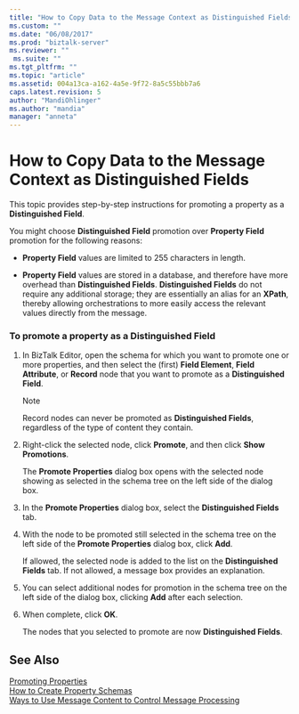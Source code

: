 ```yaml
---
title: "How to Copy Data to the Message Context as Distinguished Fields | Microsoft Docs"
ms.custom: ""
ms.date: "06/08/2017"
ms.prod: "biztalk-server"
ms.reviewer: ""
 ms.suite: ""
ms.tgt_pltfrm: ""
ms.topic: "article"
ms.assetid: 004a13ca-a162-4a5e-9f72-8a5c55bbb7a6
caps.latest.revision: 5
author: "MandiOhlinger"
ms.author: "mandia"
manager: "anneta"
---
```

# How to Copy Data to the Message Context as Distinguished Fields
This topic provides step-by-step instructions for promoting a property as a **Distinguished Field**.  
  
 You might choose **Distinguished Field** promotion over **Property Field** promotion for the following reasons:  
  
-   **Property Field** values are limited to 255 characters in length.  
  
-   **Property Field** values are stored in a database, and therefore have more overhead than **Distinguished Fields**. **Distinguished Fields** do not require any additional storage; they are essentially an alias for an **XPath**, thereby allowing orchestrations to more easily access the relevant values directly from the message.  
  
### To promote a property as a Distinguished Field  
  
1.  In BizTalk Editor, open the schema for which you want to promote one or more properties, and then select the (first) **Field Element**, **Field Attribute**, or **Record** node that you want to promote as a **Distinguished Field**.  
  
    > [!NOTE]
    >  Record nodes can never be promoted as **Distinguished Fields**, regardless of the type of content they contain.  
  
2.  Right-click the selected node, click **Promote**, and then click **Show Promotions**.  
  
     The **Promote Properties** dialog box opens with the selected node showing as selected in the schema tree on the left side of the dialog box.  
  
3.  In the **Promote Properties** dialog box, select the **Distinguished Fields** tab.  
  
4.  With the node to be promoted still selected in the schema tree on the left side of the **Promote Properties** dialog box, click **Add**.  
  
     If allowed, the selected node is added to the list on the **Distinguished Fields** tab. If not allowed, a message box provides an explanation.  
  
5.  You can select additional nodes for promotion in the schema tree on the left side of the dialog box, clicking **Add** after each selection.  
  
6.  When complete, click **OK**.  
  
     The nodes that you selected to promote are now **Distinguished Fields**.  
  
## See Also  
 [Promoting Properties](../core/promoting-properties.md)   
 [How to Create Property Schemas](../core/how-to-create-property-schemas.md)   
 [Ways to Use Message Content to Control Message Processing](../core/ways-to-use-message-content-to-control-message-processing.md)